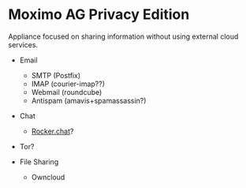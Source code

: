 # Moximo AG Privacy Edition

Appliance focused on sharing information without using
external cloud services.

- Email
  - SMTP (Postfix)
  - IMAP (courier-imap??)
  - Webmail (roundcube)
  - Antispam (amavis+spamassassin?)

- Chat
  - [Rocker.chat](https://rocket.chat/community)?

- Tor?

- File Sharing
  - Owncloud


